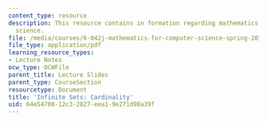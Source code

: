 ```yaml
---
content_type: resource
description: This resource contains in formation regarding mathematics for computer
  science.
file: /media/courses/6-042j-mathematics-for-computer-science-spring-2015/64e5470012c32827eea19e271d98a39f_MIT6_042JS16_Cardinality.pdf
file_type: application/pdf
learning_resource_types:
- Lecture Notes
ocw_type: OCWFile
parent_title: Lecture Slides
parent_type: CourseSection
resourcetype: Document
title: 'Infinite Sets: Cardinality'
uid: 64e54700-12c3-2827-eea1-9e271d98a39f
---
```

